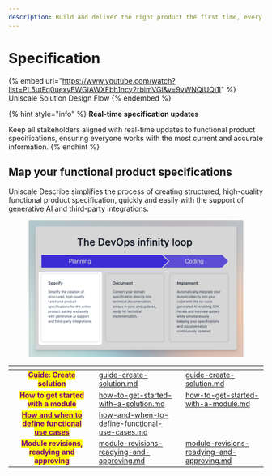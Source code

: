 ```yaml
---
description: Build and deliver the right product the first time, every time.
---
```


# Specification

{% embed url="https://www.youtube.com/watch?list=PL5utFq0uexyEWGiAWXFbh1ncy2rbimVGi&v=9vWNQiUQi1I" %}
Uniscale Solution Design Flow
{% endembed %}

{% hint style="info" %}
**Real-time specification updates**

Keep all stakeholders aligned with real-time updates to functional product specifications, ensuring everyone works with the most current and accurate information.
{% endhint %}



## **Map your functional product specifications**

Uniscale Describe simplifies the process of creating structured, high-quality functional product specification, quickly and easily with the support of generative AI and third-party integrations.

<figure><img src="../../.gitbook/assets/CleanShot 2024-03-20 at 15.48.30.png" alt=""><figcaption></figcaption></figure>



<table data-card-size="large" data-view="cards"><thead><tr><th></th><th align="center"></th><th></th><th data-hidden data-type="content-ref"></th><th data-hidden data-card-target data-type="content-ref"></th></tr></thead><tbody><tr><td></td><td align="center"><mark style="color:purple;"><strong>Guide: Create solution</strong></mark> </td><td></td><td><a href="guide-create-solution.md">guide-create-solution.md</a></td><td><a href="guide-create-solution.md">guide-create-solution.md</a></td></tr><tr><td></td><td align="center"><mark style="color:purple;"><strong>How to get started with a module</strong></mark> </td><td></td><td><a href="how-to-get-started-with-a-solution.md">how-to-get-started-with-a-solution.md</a></td><td><a href="how-to-get-started-with-a-module.md">how-to-get-started-with-a-module.md</a></td></tr><tr><td></td><td align="center"><a href="how-and-when-to-define-functional-use-cases.md"><mark style="color:purple;"><strong>How and when to define functional use cases</strong></mark></a></td><td></td><td><a href="how-and-when-to-define-functional-use-cases.md">how-and-when-to-define-functional-use-cases.md</a></td><td></td></tr><tr><td></td><td align="center"><mark style="color:purple;"><strong>Module revisions, readying and approving</strong></mark></td><td></td><td><a href="module-revisions-readying-and-approving.md">module-revisions-readying-and-approving.md</a></td><td><a href="module-revisions-readying-and-approving.md">module-revisions-readying-and-approving.md</a></td></tr></tbody></table>
